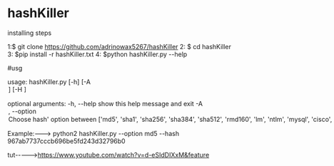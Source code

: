 # hashKiller

installing steps


1:$ git clone https://github.com/adrinowax5267/hashKiller
2: $ cd  hashKiller
3: $pip install -r hashKiller.txt
4: $python hashKiller.py --help


#usg

usage: hashKiller.py [-h] [-A <option>] [-H <hash>]

optional arguments:
  -h, --help            show this help message and exit
  -A <option>, --option <option>
                        Choose hash' option between ['md5', 'sha1', 'sha256',
                        'sha384', 'sha512', 'rmd160', 'lm', 'ntlm', 'mysql',
                        'cisco', 'juniper', 'gost', 'whirlpool', 'ldap_md5',
                        'ldap_sha1']
  -H <hash>, --hash <hash>
                        Specify a hash to crack

Example:--->  python2 hashKiller.py --option md5 --hash 967ab7737cccb696be5fd243d32796b0



tut----->https://www.youtube.com/watch?v=d-eSIdDIXxM&feature
